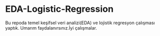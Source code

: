 # EDA-Logistic-Regression
Bu repoda temel keşifsel veri analizi(EDA) ve lojistik regresyon çalışması yaptık.
Umarım faydalanırsınız.İyi çalışmalar.
